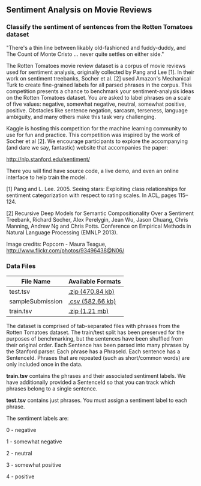 ## Sentiment Analysis on Movie Reviews

### Classify the sentiment of sentences from the Rotten Tomatoes dataset

"There's a thin line between likably old-fashioned and fuddy-duddy, and The Count of Monte Cristo ... never quite settles on either side."

The Rotten Tomatoes movie review dataset is a corpus of movie reviews used for sentiment analysis, originally collected by Pang and Lee [1]. In their work on sentiment treebanks, Socher et al. [2] used Amazon's Mechanical Turk to create fine-grained labels for all parsed phrases in the corpus. This competition presents a chance to benchmark your sentiment-analysis ideas on the Rotten Tomatoes dataset. You are asked to label phrases on a scale of five values: negative, somewhat negative, neutral, somewhat positive, positive. Obstacles like sentence negation, sarcasm, terseness, language ambiguity, and many others make this task very challenging.


Kaggle is hosting this competition for the machine learning community to use for fun and practice. This competition was inspired by the work of Socher et al [2]. We encourage participants to explore the accompanying (and dare we say, fantastic) website that accompanies the paper:

http://nlp.stanford.edu/sentiment/

There you will find have source code, a live demo, and even an online interface to help train the model.

[1] Pang and L. Lee. 2005. Seeing stars: Exploiting class relationships for sentiment categorization with respect to rating scales. In ACL, pages 115–124.

[2] Recursive Deep Models for Semantic Compositionality Over a Sentiment Treebank, Richard Socher, Alex Perelygin, Jean Wu, Jason Chuang, Chris Manning, Andrew Ng and Chris Potts. Conference on Empirical Methods in Natural Language Processing (EMNLP 2013).

Image credits: Popcorn - Maura Teague, http://www.flickr.com/photos/93496438@N06/

### Data Files

|File Name                              | Available Formats |
|---------------------------------------|-------------------|
|test.tsv	                              |[.zip (470.84 kb)](https://www.kaggle.com/c/sentiment-analysis-on-movie-reviews/download/test.tsv.zip)   |
|sampleSubmission	                      |[.csv (582.66 kb)](https://www.kaggle.com/c/sentiment-analysis-on-movie-reviews/download/sampleSubmission.csv)   |
|train.tsv                              |[.zip (1.21 mb)](https://www.kaggle.com/c/sentiment-analysis-on-movie-reviews/download/train.tsv.zip)     |


The dataset is comprised of tab-separated files with phrases from the Rotten Tomatoes dataset. The train/test split has been preserved for the purposes of benchmarking, but the sentences have been shuffled from their original order. Each Sentence has been parsed into many phrases by the Stanford parser. Each phrase has a PhraseId. Each sentence has a SentenceId. Phrases that are repeated (such as short/common words) are only included once in the data.

**train.tsv** contains the phrases and their associated sentiment labels. We have additionally provided a SentenceId so that you can track which phrases belong to a single sentence.

**test.tsv** contains just phrases. You must assign a sentiment label to each phrase.

The sentiment labels are:

0 - negative

1 - somewhat negative

2 - neutral

3 - somewhat positive

4 - positive
